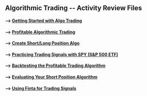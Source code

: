 ## Algorithmic Trading -- Activity Review Files 

#### --> [Getting Started with Algo Trading](https://github.com/Mun-Min/ASU_2022_Bootcamp/blob/master/Activity_Files/14-Algorithmic-Trading/1/Activities/03-Stu_Algo_Trading/Solved/algo_trading.ipynb)

#### --> [Profitable Algorithmic Trading](https://github.com/Mun-Min/ASU_2022_Bootcamp/blob/master/Activity_Files/14-Algorithmic-Trading/1/Activities/05-Stu_Profitable_Algo_Trading/Solved/profitable_algo_trading.ipynb)

#### --> [Create Short/Long Position Algo](https://github.com/Mun-Min/ASU_2022_Bootcamp/blob/master/Activity_Files/14-Algorithmic-Trading/1/Activities/07-Stu_Short_Position_Algorithm/Solved/create_a_short_position_algorithm.ipynb)

#### --> [Practicing Trading Signals with SPY (S&P 500 ETF)](https://github.com/Mun-Min/ASU_2022_Bootcamp/blob/master/Activity_Files/14-Algorithmic-Trading/1/Activities/07-Stu_Short_Position_Algorithm/Unsolved/short_long_SPY.ipynb)

#### --> [Backtesting the Profitable Trading Algorithm](https://github.com/Mun-Min/ASU_2022_Bootcamp/blob/master/Activity_Files/14-Algorithmic-Trading/2/Activities/02-Stu_Backtest_Your_Short-Position_Algorithm/Solved/backtest_your_short_position_algorithm.ipynb)

#### --> [Evaluating Your Short Position Algorithm](https://github.com/Mun-Min/ASU_2022_Bootcamp/blob/master/Activity_Files/14-Algorithmic-Trading/2/Activities/04-Stu_Evaluating_Your_Short_Position_Algorithm/Solved/evaluating_your_short_position_algorithm.ipynb)

#### --> [Using Finta for Trading Signals](https://github.com/Mun-Min/ASU_2022_Bootcamp/blob/master/Activity_Files/14-Algorithmic-Trading/2/Activities/06-Stu_Using_Finta_for_Trading_Signals/Solved/using_finta_for_trading_signals.ipynb)